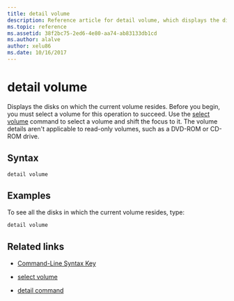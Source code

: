 ```yaml
---
title: detail volume
description: Reference article for detail volume, which displays the disks on which the current volume resides.
ms.topic: reference
ms.assetid: 38f2bc75-2ed6-4e80-aa74-ab83133db1cd
ms.author: alalve
author: xelu86
ms.date: 10/16/2017
---
```


# detail volume

Displays the disks on which the current volume resides. Before you begin, you must select a volume for this operation to succeed. Use the [select volume](select-volume.md) command to select a volume and shift the focus to it. The volume details aren't applicable to read-only volumes, such as a DVD-ROM or CD-ROM drive.

## Syntax

```
detail volume
```

## Examples

To see all the disks in which the current volume resides, type:

```
detail volume
```

## Related links

- [Command-Line Syntax Key](command-line-syntax-key.md)

- [select volume](select-volume.md)

- [detail command](detail.md)
